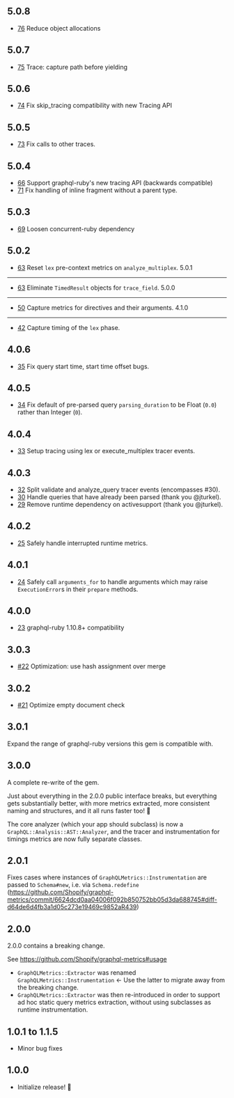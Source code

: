 5.0.8
-----
- [76](https://github.com/Shopify/graphql-metrics/pull/76) Reduce object allocations

5.0.7
-----
- [75](https://github.com/Shopify/graphql-metrics/pull/75) Trace: capture path before yielding

5.0.6
-----
- [74](https://github.com/Shopify/graphql-metrics/pull/74) Fix skip_tracing compatibility with new Tracing API

5.0.5
-----
- [73](https://github.com/Shopify/graphql-metrics/pull/73) Fix calls to other traces.

5.0.4
-----
- [66](https://github.com/Shopify/graphql-metrics/pull/66) Support graphql-ruby's new tracing API (backwards compatible)
- [71](https://github.com/Shopify/graphql-metrics/pull/71) Fix handling of inline fragment without a parent type.

5.0.3
-----
- [69](https://github.com/Shopify/graphql-metrics/pull/69) Loosen concurrent-ruby dependency

5.0.2
-----
- [63](https://github.com/Shopify/graphql-metrics/pull/67) Reset `lex` pre-context metrics on `analyze_multiplex`.
5.0.1
-----
- [63](https://github.com/Shopify/graphql-metrics/pull/63) Eliminate `TimedResult` objects for `trace_field`.
5.0.0
-----
- [50](https://github.com/Shopify/graphql-metrics/pull/50) Capture metrics for directives and their arguments.
4.1.0
-----
- [42](https://github.com/Shopify/graphql-metrics/pull/42) Capture timing of the `lex` phase.

4.0.6
-----
- [35](https://github.com/Shopify/graphql-metrics/pull/35) Fix query start time, start time offset bugs.

4.0.5
-----
- [34](https://github.com/Shopify/graphql-metrics/pull/34) Fix default of pre-parsed query `parsing_duration` to be Float (`0.0`) rather than Integer (`0`).

4.0.4
-----
- [33](https://github.com/Shopify/graphql-metrics/pull/33) Setup tracing using lex or execute_multiplex tracer events.

4.0.3
-----
- [32](https://github.com/Shopify/graphql-metrics/pull/32) Split validate and analyze_query tracer events (encompasses #30).
- [30](https://github.com/Shopify/graphql-metrics/pull/30) Handle queries that have already been parsed (thank you @jturkel).
- [29](https://github.com/Shopify/graphql-metrics/pull/29) Remove runtime dependency on activesupport (thank you @jturkel).

4.0.2
-----
- [25](https://github.com/Shopify/graphql-metrics/pull/25) Safely handle interrupted runtime metrics.

4.0.1
-----
- [24](https://github.com/Shopify/graphql-metrics/pull/24) Safely call `arguments_for` to handle arguments which may
raise `ExecutionError`s in their `prepare` methods.

4.0.0
-----
- [23](https://github.com/Shopify/graphql-metrics/pull/23) graphql-ruby 1.10.8+ compatibility

3.0.3
-----

- [#22](https://github.com/Shopify/graphql-metrics/pull/22) Optimization: use hash assignment over merge

3.0.2
-----

- [#21](https://github.com/Shopify/graphql-metrics/pull/21) Optimize empty document check

3.0.1
-----

Expand the range of graphql-ruby versions this gem is compatible with.

3.0.0
-----

A complete re-write of the gem.

Just about everything in the 2.0.0 public interface breaks, but everything gets substantially better, with more metrics
extracted, more consistent naming and structures, and it all runs faster too! 🎉

The core analyzer (which your app should subclass) is now a `GraphQL::Analysis::AST::Analyzer`, and the tracer and
instrumentation for timings metrics are now fully separate classes.

2.0.1
-----

Fixes cases where instances of `GraphQLMetrics::Instrumentation` are passed to `Schema#new`, i.e. via `Schema.redefine`
(https://github.com/Shopify/graphql-metrics/commit/6624dcd0aa04006f092b850752bb05d3da688745#diff-d64de6d4fb3a1d05c273e19469c9852aR439)

2.0.0
-----

2.0.0 contains a breaking change.

See https://github.com/Shopify/graphql-metrics#usage

* `GraphQLMetrics::Extractor` was renamed `GraphQLMetrics::Instrumentation` <- Use the latter to migrate away from the
  breaking change.
* `GraphQLMetrics::Extractor` was then re-introduced in order to support ad hoc static query metrics extraction,
  without using subclasses as runtime instrumentation.


1.0.1 to 1.1.5
-----

* Minor bug fixes

1.0.0
-----

* Initialize release! 🎉
